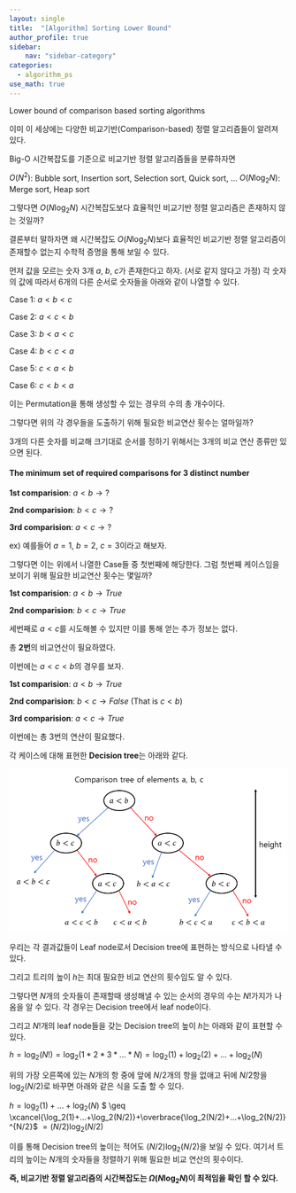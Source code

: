 ```yaml
---
layout: single
title:  "[Algorithm] Sorting Lower Bound"
author_profile: true
sidebar:
    nav: "sidebar-category"
categories:
  - algorithm_ps
use_math: true
---
```


Lower bound of comparison based sorting algorithms

이미 이 세상에는 다양한 비교기반(Comparison-based) 정렬 알고리즘들이 알려져 있다.

Big-O 시간복잡도를 기준으로 비교기반 정렬 알고리즘들을 분류하자면

$O(N^2)$: Bubble sort, Insertion sort, Selection sort, Quick sort, ...
$O(N\log_2N)$: Merge sort, Heap sort

그렇다면 $O(N\log_2N)$ 시간복잡도보다 효율적인 비교기반 정렬 알고리즘은 존재하지 않는 것일까?

결론부터 말하자면 왜 시간복잡도 $O(N\log_2N)$보다 효율적인 비교기반 정렬 알고리즘이 존재할수 없는지 수학적 증명을 통해 보일 수 있다.

먼저 값을 모르는 숫자 3개 $a$, $b$, $c$가 존재한다고 하자. (서로 같지 않다고 가정)
각 숫자의 값에 따라서 6개의 다른 순서로 숫자들을 아래와 같이 나열할 수 있다.

Case 1: $a < b < c$

Case 2: $a < c < b$

Case 3: $b < a < c$

Case 4: $b < c < a$

Case 5: $c < a < b$

Case 6: $c < b < a$

이는 Permutation을 통해 생성할 수 있는 경우의 수의 총 개수이다.

그렇다면 위의 각 경우들을 도출하기 위해 필요한 비교연산 횟수는 얼마일까?

3개의 다른 숫자를 비교해 크기대로 순서를 정하기 위해서는 3개의 비교 연산 종류만 있으면 된다. 

#### The minimum set of required comparisons for 3 distinct number

**1st comparision**: $a<b \rightarrow ?$

**2nd comparision**: $b<c \rightarrow ?$

**3rd comparision**: $a<c \rightarrow ?$ 

ex)
예를들어 $a=1$, $b=2$, $c=3$이라고 해보자.

그렇다면 이는 위에서 나열한 Case들 중 첫번째에 해당한다. 그럼 첫번째 케이스임을 보이기 위해 필요한 비교연산 횟수는 몇일까?

**1st comparision**: $a<b \rightarrow True$

**2nd comparision**: $b<c \rightarrow True$

세번째로 $a<c$를 시도해볼 수 있지만 이를 통해 얻는 추가 정보는 없다.

총 **2번**의 비교연산이 필요하였다.

이번에는 $a < c <b$의 경우를 보자.

**1st comparision**: $a<b \rightarrow True$

**2nd comparision**: $b<c \rightarrow False$ (That is $c<b$)

**3rd comparision**: $a<c \rightarrow True$ 

이번에는 총 3번의 연산이 필요했다.

각 케이스에 대해 표현한 **Decision tree**는 아래와 같다.

![sorting lower bound img 1](/assets/image/algorithm_ps/sorting_lower_bound/sorting_lower_bound_img_1.png)

우리는 각 결과값들이 Leaf node로서 Decision tree에 표현하는 방식으로 나타낼 수 있다. 

그리고 트리의 높이 $h$는 최대 필요한 비교 연산의 횟수임도 알 수 있다.

그렇다면 $N$개의 숫자들이 존재할때 생성해낼 수 있는 순서의 경우의 수는 $N!$가지가 나옴을 알 수 있다. 각 경우는 Decision tree에서 leaf node이다.

그리고 $N!$개의 leaf node들을 갖는 Decision tree의 높이 $h$는 아래와 같이 표현할 수 있다.

$h = \log_2({N!}) = \log_2{(1*2*3*...*N)} = \log_2({1}) + \log_2({2})+...+ \log_2({N})$

위의 가장 오른쪽에 있는 $N$개의 항 중에 앞에 $N/2$개의 항을 없애고 뒤에 $N/2$항을 $\log_2(N/2)$로 바꾸면 아래와 같은 식을 도출 할 수 있다.


$h= \log_2(1)+...+\log_2(N)$ $ \geq \xcancel{\log_2(1)+...+\log_2(N/2)}+\overbrace{\log_2(N/2)+...+\log_2(N/2)}^{N/2}$
$=(N/2)\log_{2}{(N/2)}$

이를 통해 Decision tree의 높이는 적어도 $(N/2)\log_2(N/2)$을 보일 수 있다. 여기서 트리의 높이는 $N$개의 숫자들을 정렬하기 위해 필요한 비교 연산의 횟수이다.

**즉, 비교기반 정렬 알고리즘의 시간복잡도는 $\Omega(N\log_2{N})$이 최적임을 확인 할 수 있다.**

